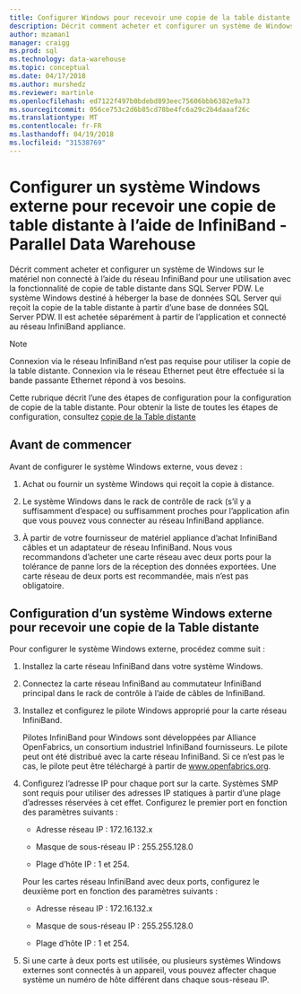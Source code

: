 ```yaml
---
title: Configurer Windows pour recevoir une copie de la table distante - Parallel Data Warehouse | Documents Microsoft
description: Décrit comment acheter et configurer un système de Windows sur le matériel non connecté à l’aide du réseau InfiniBand pour une utilisation avec la fonctionnalité de copie de table distante dans Parallel Data Warehouse. Le système Windows destiné à héberger la base de données SQL Server qui reçoit la copie de la table distante à partir d’une base de données SQL Server PDW. Il est achetée séparément à partir de l’application et connecté au réseau InfiniBand appliance.
author: mzaman1
manager: craigg
ms.prod: sql
ms.technology: data-warehouse
ms.topic: conceptual
ms.date: 04/17/2018
ms.author: murshedz
ms.reviewer: martinle
ms.openlocfilehash: ed7122f497b0bdebd893eec75606bbb6382e9a73
ms.sourcegitcommit: 056ce753c2d6b85cd78be4fc6a29c2b4daaaf26c
ms.translationtype: MT
ms.contentlocale: fr-FR
ms.lasthandoff: 04/19/2018
ms.locfileid: "31538769"
---
```

# <a name="configure-an-external-windows-system-to-receive-remote-table-copies-using-infiniband---parallel-data-warehouse"></a>Configurer un système Windows externe pour recevoir une copie de table distante à l’aide de InfiniBand - Parallel Data Warehouse
Décrit comment acheter et configurer un système de Windows sur le matériel non connecté à l’aide du réseau InfiniBand pour une utilisation avec la fonctionnalité de copie de table distante dans SQL Server PDW. Le système Windows destiné à héberger la base de données SQL Server qui reçoit la copie de la table distante à partir d’une base de données SQL Server PDW. Il est achetée séparément à partir de l’application et connecté au réseau InfiniBand appliance.  
  
> [!NOTE]  
> Connexion via le réseau InfiniBand n’est pas requise pour utiliser la copie de la table distante. Connexion via le réseau Ethernet peut être effectuée si la bande passante Ethernet répond à vos besoins.  
  
Cette rubrique décrit l’une des étapes de configuration pour la configuration de copie de la table distante. Pour obtenir la liste de toutes les étapes de configuration, consultez [copie de la Table distante](remote-table-copy.md)  
  
## <a name="before-you-begin"></a>Avant de commencer  
Avant de configurer le système Windows externe, vous devez :  
  
1.  Achat ou fournir un système Windows qui reçoit la copie à distance.  
  
2.  Le système Windows dans le rack de contrôle de rack (s’il y a suffisamment d’espace) ou suffisamment proches pour l’application afin que vous pouvez vous connecter au réseau InfiniBand appliance.  
  
3.  À partir de votre fournisseur de matériel appliance d’achat InfiniBand câbles et un adaptateur de réseau InfiniBand. Nous vous recommandons d’acheter une carte réseau avec deux ports pour la tolérance de panne lors de la réception des données exportées. Une carte réseau de deux ports est recommandée, mais n’est pas obligatoire.  
  
## <a name="HowToWindows"></a>Configuration d’un système Windows externe pour recevoir une copie de la Table distante  
Pour configurer le système Windows externe, procédez comme suit :  
  
1.  Installez la carte réseau InfiniBand dans votre système Windows.  
  
2.  Connectez la carte réseau InfiniBand au commutateur InfiniBand principal dans le rack de contrôle à l’aide de câbles de InfiniBand.  
  
3.  Installez et configurez le pilote Windows approprié pour la carte réseau InfiniBand.  
  
    Pilotes InfiniBand pour Windows sont développées par Alliance OpenFabrics, un consortium industriel InfiniBand fournisseurs.  Le pilote peut ont été distribué avec la carte réseau InfiniBand. Si ce n’est pas le cas, le pilote peut être téléchargé à partir de www.openfabrics.org.  
  
4.  Configurez l’adresse IP pour chaque port sur la carte. Systèmes SMP sont requis pour utiliser des adresses IP statiques à partir d’une plage d’adresses réservées à cet effet. Configurez le premier port en fonction des paramètres suivants :  
  
    -   Adresse réseau IP : 172.16.132.x  
  
    -   Masque de sous-réseau IP : 255.255.128.0  
  
    -   Plage d’hôte IP : 1 et 254.  
  
    Pour les cartes réseau InfiniBand avec deux ports, configurez le deuxième port en fonction des paramètres suivants :  
  
    -   Adresse réseau IP : 172.16.132.x  
  
    -   Masque de sous-réseau IP : 255.255.128.0  
  
    -   Plage d’hôte IP : 1 et 254.  
  
5.  Si une carte à deux ports est utilisée, ou plusieurs systèmes Windows externes sont connectés à un appareil, vous pouvez affecter chaque système un numéro de hôte différent dans chaque sous-réseau IP.  
  
<!-- MISSING LINKS 
## See Also  
[Common Metadata Query Examples &#40;SQL Server PDW&#41;](../sqlpdw/common-metadata-query-examples-sql-server-pdw.md)  
-->
  
